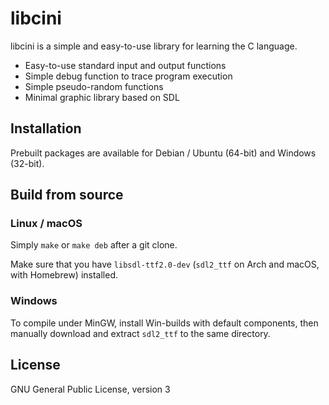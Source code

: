 # libcini
libcini is a simple and easy-to-use library for learning the C language.
- Easy-to-use standard input and output functions
- Simple debug function to trace program execution
- Simple pseudo-random functions
- Minimal graphic library based on SDL

## Installation
Prebuilt packages are available for Debian / Ubuntu (64-bit) and Windows (32-bit).

## Build from source
### Linux / macOS
Simply `make` or `make deb` after a git clone. 

Make sure that you have `libsdl-ttf2.0-dev` (`sdl2_ttf` on Arch and macOS, with Homebrew) installed.

### Windows
To compile under MinGW, install Win-builds with default components, then manually download and extract `sdl2_ttf` to the same directory.

## License
GNU General Public License, version 3
